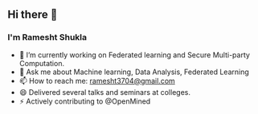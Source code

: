 ## Hi there 👋


### I'm Ramesht Shukla


- 🔭 I’m currently working on Federated learning and Secure Multi-party Computation.
- 💬 Ask me about Machine learning, Data Analysis, Federated Learning
- 📫 How to reach me: ramesht3704@gmail.com
- 😄 Delivered several talks and seminars at colleges.
- ⚡ Actively contributing to @OpenMined

<!-- 🌱 I’m currently learning ...- 👯 I’m looking to collaborate on ...- 🤔 I’m looking for help with ...-->
